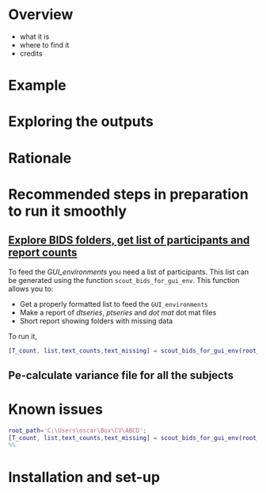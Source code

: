 # Overview
 - what it is
 - where to find it
 - credits
# Example

# Exploring the outputs

# Rationale

# Recommended steps in preparation to run it smoothly 

## [Explore BIDS folders, get list of participants and report counts](scout_bids_for_gui_env.md)

To feed the *GUI_environments* you need a list of participants. This list can be generated using the function `scout_bids_for_gui_env`. This function allows you to:

- Get a properly formatted list to feed the `GUI_environments`
- Make a report of *dtseries*, *ptseries* and *dot mat* dot mat files
- Short report showing folders with missing data

To run it, 
```matlab
[T_count, list,text_counts,text_missing] = scout_bids_for_gui_env(root_path)
```

## Pe-calculate variance file for all the subjects

# Known issues

```matlab
root_path='C:\Users\oscar\Box\CV\ABCD';
[T_count, list,text_counts,text_missing] = scout_bids_for_gui_env(root_path)
%% 
```

# Installation and set-up